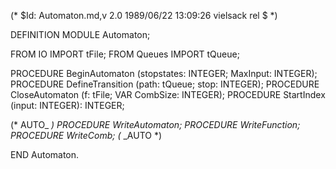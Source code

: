 (* $Id: Automaton.md,v 2.0 1989/06/22 13:09:26 vielsack rel $ *)

DEFINITION MODULE Automaton;

FROM IO		IMPORT	tFile;
FROM Queues	IMPORT	tQueue;


PROCEDURE BeginAutomaton	(stopstates: INTEGER; MaxInput: INTEGER);
PROCEDURE DefineTransition	(path: tQueue; stop: INTEGER);
PROCEDURE CloseAutomaton	(f: tFile; VAR CombSize: INTEGER);
PROCEDURE StartIndex		(input: INTEGER): INTEGER;

(* AUTO_ *)
PROCEDURE WriteAutomaton;
PROCEDURE WriteFunction;
PROCEDURE WriteComb;
(* _AUTO *)

END Automaton.
